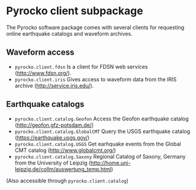 # Pyrocko client subpackage

The Pyrocko software package comes with several clients for requesting online earthquake catalogs and waveform archives.

## Waveform access

* `pyrocko.client.fdsn` Is a client for FDSN web services (http://www.fdsn.org/).
* `pyrocko.client.iris` Gives access to waveform data from the IRIS archive (http://service.iris.edu/).

## Earthquake catalogs

* `pyrocko.client.catalog.Geofon` Access the Geofon earthquake catalog (http://geofon.gfz-potsdam.de/)
* `pyrocko.client.catalog.GlobalCMT` Query the USGS earthquake catalog (https://earthquake.usgs.gov/)
* `pyrocko.client.catalog.USGS` Get earhquake events from the Global CMT catalog (http://www.globalcmt.org/)
* `pyrocko.client.catalog.Saxony` Regional Catalog of Saxony, Germany from the University of Leipzig (http://home.uni-leipzig.de/collm/auswertung_temp.html)

(Also accessible through `pyrocko.client.catalog`)
